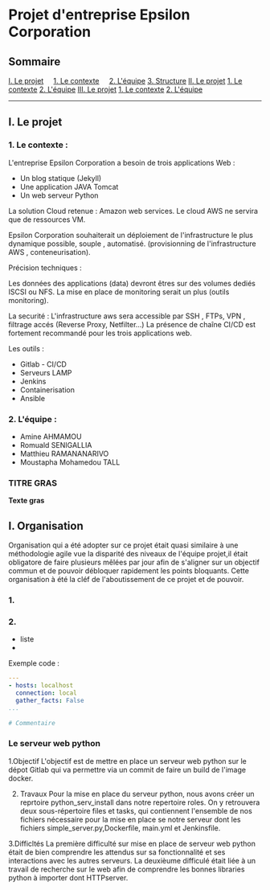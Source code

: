 # **Projet d'entreprise Epsilon Corporation**

## Sommaire

[I. Le projet](#I-Le-projet)
&nbsp; &nbsp; [1. Le contexte](#1-Le-contexte)
&nbsp; &nbsp; [2. L'équipe](#2-L'équipe)
[3. Structure](#2-Structure)
[II. Le projet](#I-Le-projet)
[1. Le contexte](#1-Le-contexte)
[2. L'équipe](#2-L'équipe)
[III. Le projet](#I-Le-projet)
[1. Le contexte](#1-Le-contexte)
[2. L'équipe](#2-L'équipe)
  
---

## I. Le projet


### 1. Le contexte :

L'entreprise Epsilon Corporation a besoin de trois applications Web :

* Un blog statique (Jekyll)
* Une application JAVA Tomcat
* Un web serveur Python

La solution Cloud retenue : Amazon web services. Le cloud AWS ne servira que de ressources
VM.

Epsilon Corporation souhaiterait un déploiement de l'infrastructure le plus dynamique possible,
souple , automatisé. (provisionning de l'infrastructure AWS , conteneurisation).

Précision techniques :

Les données des applications (data) devront êtres sur des volumes dediés ISCSI ou NFS.
La mise en place de monitoring serait un plus (outils monitoring).

La securité :
L'infrastructure aws sera accessible par SSH , FTPs, VPN , filtrage accés (Reverse Proxy, Netfilter...)
La présence de chaîne CI/CD est fortement recommandé pour les trois applications web.

Les outils :
* Gitlab - CI/CD
* Serveurs LAMP
* Jenkins
* Containerisation
* Ansible

### 2. L'équipe :

* Amine AHMAMOU
* Romuald SENIGALLIA
* Matthieu RAMANANARIVO
* Moustapha Mohamedou TALL


### TITRE GRAS
**Texte gras** 

## I. Organisation
Organisation qui a été adopter sur ce projet était quasi similaire à une méthodologie agile vue la disparité des niveaux de l'équipe projet,il était obligatore de faire plusieurs mêlées par jour afin de s'aligner sur un objectif commun et de pouvoir débloquer rapidement les points bloquants.
Cette organisation à été la cléf de l'aboutissement de ce projet et de pouvoir.


### 1. 
### 2. 

* liste
* 

Exemple code :
```yaml
---
- hosts: localhost
  connection: local
  gather_facts: False
...
        
# Commentaire

```
### Le serveur web python 
1.Objectif
L'objectif est de mettre en place un serveur web python sur le dépot Gitlab qui va permettre via un commit de faire un build de l'image docker.

2. Travaux 
Pour la mise en place du serveur python, nous avons créer un reprtoire python_serv_install dans notre repertoire roles. On y retrouvera deux sous-répertoire files et tasks, qui contiennent l'ensemble de nos fichiers nécessaire pour la mise en place se notre serveur dont les fichiers simple_server.py,Dockerfile, main.yml et Jenkinsfile.

3.Difficltés 
La première difficulté sur mise en place de serveur web python était de bien comprendre les attendus sur sa fonctionnalité et ses interactions avec les autres serveurs.
La deuxièume difficulé était liée à un travail de recherche sur le web afin de comprendre les bonnes libraries python à importer dont HTTPserver.


  
